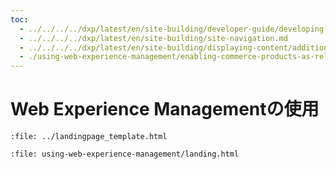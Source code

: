 ```yaml
---
toc:
  - ../../../../dxp/latest/en/site-building/developer-guide/developing-page-fragments/developing-fragments-intro.md
  - ../../../../dxp/latest/en/site-building/site-navigation.md
  - ../../../../dxp/latest/en/site-building/displaying-content/additional-content-display-options/styling-widgets-with-widget-templates.md
  - ./using-web-experience-management/enabling-commerce-products-as-related-assets.md
---
```

# Web Experience Managementの使用

```{raw} html
:file: ../landingpage_template.html
```

```{raw} html
:file: using-web-experience-management/landing.html
```

